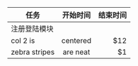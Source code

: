 | 任务      | 开始时间         | 结束时间|
| ------------- |:-------------:| -----:|
|            注册登陆模块               |
| col 2 is      | centered      |   $12 |
| zebra stripes | are neat      |    $1 |
